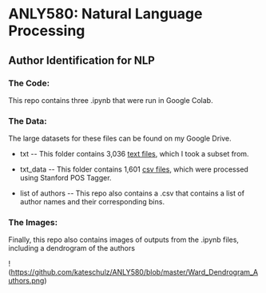 # ANLY580: Natural Language Processing
## Author Identification for NLP

### The Code:
This repo contains three .ipynb that were run in Google Colab. 

### The Data: 
The large datasets for these files can be found on my Google Drive.

* txt -- This folder contains 3,036 [text files](https://drive.google.com/open?id=1t5sPmb3DxLiA_xcTVGCMPVg4NOy4G5b7), which I took a subset from.

* txt_data -- This folder contains 1,601 [csv files](https://drive.google.com/open?id=1llmGgiuBqv9KMPXbInX2-nl7v7iGIGqX), which were processed using Stanford POS Tagger. 

* list of authors -- This repo also contains a .csv that contains a list of author names and their corresponding bins. 

### The Images:
Finally, this repo also contains images of outputs from the .ipynb files, including a dendrogram of the authors 

!(https://github.com/kateschulz/ANLY580/blob/master/Ward_Dendrogram_Authors.png)
